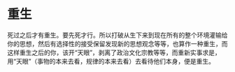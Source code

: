 # 重生
死过之后才有重生。要先死才行。所以打破从生下来到现在所有的整个环境灌输给你的思想，然后有选择性的接受保留发现新的思想观念等等，也算作一种重生，而这样重生之后的你，该开“天眼”，剥离了政治文化宗教等等，而重新实事求是，用“天眼”（事物的本来去看，规律的本来去看）去看待他们本身，便是重生。
